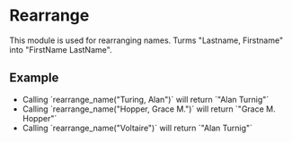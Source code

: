 Rearrange
=========

This module is used for rearranging names.
Turms "Lastname, Firstname" into "FirstName LastName".

## Example

 * Calling ´rearrange_name("Turing, Alan")´ will return ´"Alan Turnig"´
 * Calling ´rearrange_name("Hopper, Grace M.")´ will return ´"Grace M. Hopper"´
 * Calling ´rearrange_name("Voltaire")´ will return ´"Alan Turnig"´
